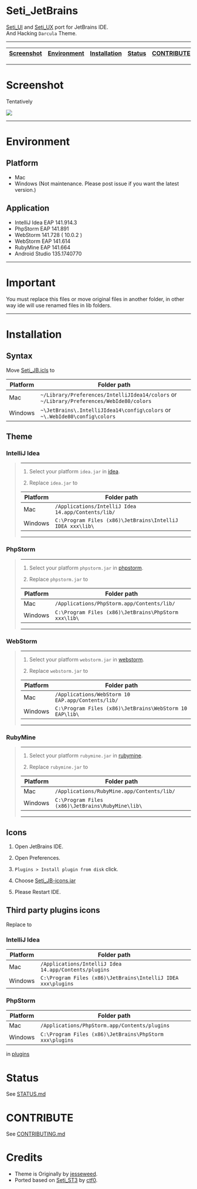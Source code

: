 Seti_JetBrains
==============

[Seti_UI](https://github.com/ctf0/Seti_ST3) and [Seti_UX](https://github.com/ctf0/Seti_UX) port for JetBrains IDE.  
And Hacking `Darcula` Theme.

----

[Screenshot](#screenshot) | [Environment](#eEnvironment) | [Installation](#installation) | [Status](#status) | [CONTRIBUTE](#contribute) | [Credits](#credits)
---------- | ----------- | ------------ | --------------- | ---------- | -------

----

# Screenshot
Tentatively

![](https://raw.githubusercontent.com/zchee/Seti_JetBrains/master/screenshot/all.png)


----

# Environment
## Platform
- Mac
- Windows (Not maintenance. Please post issue if you want the latest version.)

## Application
- IntelliJ Idea EAP 141.914.3
- PhpStorm EAP 141.891
- WebStorm 141.728 ( 10.0.2 )
- WebStorm EAP 141.614
- RubyMine EAP 141.664
- Android Studio 135.1740770

----

# Important
You must replace this files or move original files in another folder, in other way ide will use renamed files in lib folders.

----

# Installation

## Syntax
Move [Seti_JB.icls](syntax/Seti_JB.icls) to

Platform | Folder path
-------- | -----------
Mac | `~/Library/Preferences/IntelliJIdea14/colors` or `~/Library/Preferences/WebIde80/colors`
Windows | `~\JetBrains\.IntelliJIdea14\config\colors` or `~\.WebIde80\config\colors`


## Theme

### IntelliJ Idea
> ----
> 1. Select your platform `idea.jar` in [idea](https://github.com/zchee/Seti_JetBrains/tree/master/theme/idea).
>
> 2. Replace `idea.jar` to
> 
> Platform | Folder path
> -------- | -----------
> Mac | `/Applications/IntelliJ Idea 14.app/Contents/lib/`
> Windows | `C:\Program Files (x86)\JetBrains\IntelliJ IDEA xxx\lib\`
> ----

### PhpStorm
> ----
> 1. Select your platform `phpstorm.jar` in [phpstorm](https://github.com/zchee/Seti_JetBrains/tree/master/theme/phpstorm).
>
> 2. Replace `phpstorm.jar` to
> 
> Platform | Folder path
> -------- | -----------
> Mac | `/Applications/PhpStorm.app/Contents/lib/`
> Windows | `C:\Program Files (x86)\JetBrains\PhpStorm xxx\lib\`
> ----

### WebStorm
> ----
> 1. Select your platform `webstorm.jar` in [webstorm](https://github.com/zchee/Seti_JetBrains/tree/master/theme/webstorm).
>
> 2. Replace `webstorm.jar` to
> 
> Platform | Folder path
> -------- | -----------
> Mac | `/Applications/WebStorm 10 EAP.app/Contents/lib/`
> Windows | `C:\Program Files (x86)\JetBrains\WebStorm 10 EAP\lib\`
> ----

### RubyMine
> ----
> 1. Select your platform `rubymine.jar` in [rubymine](https://github.com/zchee/Seti_JetBrains/tree/master/theme/rubymine).
>
> 2. Replace `rubymine.jar` to
> 
> Platform | Folder path
> -------- | -----------
> Mac | `/Applications/RubyMine.app/Contents/lib/`
> Windows | `C:\Program Files (x86)\JetBrains\RubyMine\lib\`
> ----

## Icons
1. Open JetBrains IDE.

2. Open Preferences.

3. `Plugins > Install plugin from disk` click.

4. Choose [Seti_JB-icons.jar](icons/Seti_JB-icons.jar)

5. Please Restart IDE.

## Third party plugins icons
Replace to

### IntelliJ Idea
Platform | Folder path
-------- | -----------
Mac | `/Applications/IntelliJ Idea 14.app/Contents/plugins`
Windows | `C:\Program Files (x86)\JetBrains\IntelliJ IDEA xxx\plugins`

### PhpStorm
Platform | Folder path
-------- | -----------
Mac | `/Applications/PhpStorm.app/Contents/plugins`
Windows | `C:\Program Files (x86)\JetBrains\PhpStorm xxx\plugins`

in [plugins](https://github.com/zchee/Seti_JetBrains/tree/master/plugins)


# Status
See [STATUS.md](STATUS.md)


# CONTRIBUTE
See [CONTRIBUTING.md](https://github.com/zchee/Seti_JetBrains/blob/master/CONTRIBUTING.md)


# Credits

- Theme is Originally by [jesseweed](https://github.com/jesseweed/seti-ui).
- Ported based on [Seti_ST3](https://github.com/ctf0/Seti_ST3) by [ctf0](https://github.com/ctf0/).
